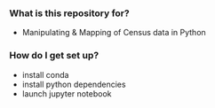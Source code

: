 ### What is this repository for? ###

* Manipulating & Mapping of Census data in Python

### How do I get set up? ###

* install conda
* install python dependencies
* launch jupyter notebook

